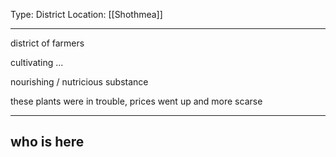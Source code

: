 Type: District
Location: [[Shothmea]]

---

district of farmers

cultivating ...

nourishing / nutricious substance

these plants were in trouble, prices went up and more scarse

---

## who is here